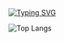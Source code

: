 <div style="display:flex;align-items:center;justify-content:center"></div>
<a href="https://git.io/typing-svg"><img src="https://readme-typing-svg.demolab.com?font=Fira+Code&pause=1000&color=1182F7&center=true&vCenter=true&random=false&width=435&lines=+Hi!+%F0%9F%91%8B+I'm+Juan+Rodriguez%2C+web+developer+%F0%9F%92%BB%F0%9F%9A%80" alt="Typing SVG" /></a>

![Top Langs](https://github-readme-stats.vercel.app/api/top-langs/?username=juanert&layout=compact&theme=radical)
